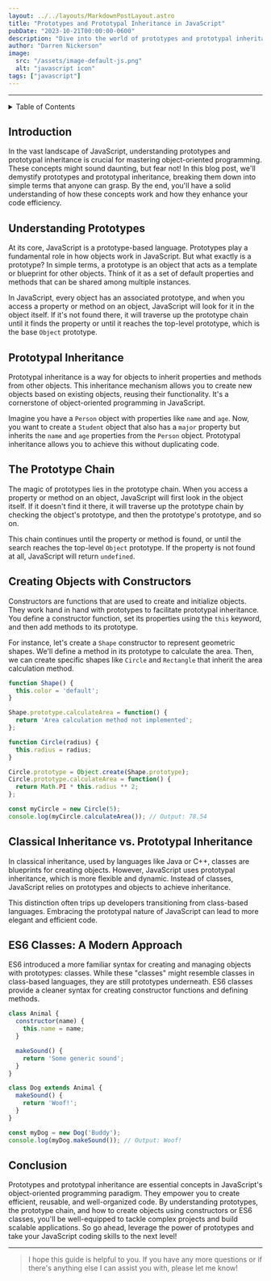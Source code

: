 ```yaml
---
layout: ../../layouts/MarkdownPostLayout.astro
title: "Prototypes and Prototypal Inheritance in JavaScript"
pubDate: "2023-10-21T00:00:00-0600"
description: "Dive into the world of prototypes and prototypal inheritance in JavaScript. Learn how they work, how to leverage them for efficient code, and understand their importance in object-oriented programming."
author: "Darren Nickerson"
image:
  src: "/assets/image-default-js.png"
  alt: "javascript icon"
tags: ["javascript"]
---
```


---

<details>
<summary>Table of Contents</summary>

1. [Introduction](#introduction)
2. [Understanding Prototypes](#understanding-prototypes)
3. [Prototypal Inheritance](#prototypal-inheritance)
4. [The Prototype Chain](#the-prototype-chain)
5. [Creating Objects with Constructors](#creating-objects-with-constructors)
6. [Classical Inheritance vs. Prototypal Inheritance](#classical-inheritance-vs-prototypal-inheritance)
7. [ES6 Classes: A Modern Approach](#es6-classes-a-modern-approach)
8. [Conclusion](#conclusion)

</details>

## Introduction

In the vast landscape of JavaScript, understanding prototypes and prototypal inheritance is crucial for mastering object-oriented programming. These concepts might sound daunting, but fear not! In this blog post, we'll demystify prototypes and prototypal inheritance, breaking them down into simple terms that anyone can grasp. By the end, you'll have a solid understanding of how these concepts work and how they enhance your code efficiency.

## Understanding Prototypes

At its core, JavaScript is a prototype-based language. Prototypes play a fundamental role in how objects work in JavaScript. But what exactly is a prototype? In simple terms, a prototype is an object that acts as a template or blueprint for other objects. Think of it as a set of default properties and methods that can be shared among multiple instances.

In JavaScript, every object has an associated prototype, and when you access a property or method on an object, JavaScript will look for it in the object itself. If it's not found there, it will traverse up the prototype chain until it finds the property or until it reaches the top-level prototype, which is the base `Object` prototype.

## Prototypal Inheritance

Prototypal inheritance is a way for objects to inherit properties and methods from other objects. This inheritance mechanism allows you to create new objects based on existing objects, reusing their functionality. It's a cornerstone of object-oriented programming in JavaScript.

Imagine you have a `Person` object with properties like `name` and `age`. Now, you want to create a `Student` object that also has a `major` property but inherits the `name` and `age` properties from the `Person` object. Prototypal inheritance allows you to achieve this without duplicating code.

## The Prototype Chain

The magic of prototypes lies in the prototype chain. When you access a property or method on an object, JavaScript will first look in the object itself. If it doesn't find it there, it will traverse up the prototype chain by checking the object's prototype, and then the prototype's prototype, and so on.

This chain continues until the property or method is found, or until the search reaches the top-level `Object` prototype. If the property is not found at all, JavaScript will return `undefined`.

## Creating Objects with Constructors

Constructors are functions that are used to create and initialize objects. They work hand in hand with prototypes to facilitate prototypal inheritance. You define a constructor function, set its properties using the `this` keyword, and then add methods to its prototype.

For instance, let's create a `Shape` constructor to represent geometric shapes. We'll define a method in its prototype to calculate the area. Then, we can create specific shapes like `Circle` and `Rectangle` that inherit the area calculation method.

```javascript
function Shape() {
  this.color = 'default';
}

Shape.prototype.calculateArea = function() {
  return 'Area calculation method not implemented';
};

function Circle(radius) {
  this.radius = radius;
}

Circle.prototype = Object.create(Shape.prototype);
Circle.prototype.calculateArea = function() {
  return Math.PI * this.radius ** 2;
};

const myCircle = new Circle(5);
console.log(myCircle.calculateArea()); // Output: 78.54
```

## Classical Inheritance vs. Prototypal Inheritance

In classical inheritance, used by languages like Java or C++, classes are blueprints for creating objects. However, JavaScript uses prototypal inheritance, which is more flexible and dynamic. Instead of classes, JavaScript relies on prototypes and objects to achieve inheritance.

This distinction often trips up developers transitioning from class-based languages. Embracing the prototypal nature of JavaScript can lead to more elegant and efficient code.

## ES6 Classes: A Modern Approach

ES6 introduced a more familiar syntax for creating and managing objects with prototypes: classes. While these "classes" might resemble classes in class-based languages, they are still prototypes underneath. ES6 classes provide a cleaner syntax for creating constructor functions and defining methods.

```javascript
class Animal {
  constructor(name) {
    this.name = name;
  }

  makeSound() {
    return 'Some generic sound';
  }
}

class Dog extends Animal {
  makeSound() {
    return 'Woof!';
  }
}

const myDog = new Dog('Buddy');
console.log(myDog.makeSound()); // Output: Woof!
```

## Conclusion

Prototypes and prototypal inheritance are essential concepts in JavaScript's object-oriented programming paradigm. They empower you to create efficient, reusable, and well-organized code. By understanding prototypes, the prototype chain, and how to create objects using constructors or ES6 classes, you'll be well-equipped to tackle complex projects and build scalable applications. So go ahead, leverage the power of prototypes and take your JavaScript coding skills to the next level!

---
> I hope this guide is helpful to you. If you have any more questions or if there's anything else I can assist you with, please let me know!
